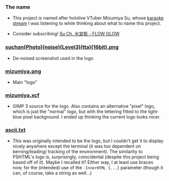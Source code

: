 ### The name
* This project is named after hololive VTuber Mizumiya Su, whose
[karaoke stream](https://www.youtube.com/watch?v=xTB0sPt8FFY) I was listening to
while thinking about what to name this project.

* Consider subscribing!
[Su Ch. 水宮枢 - FLOW GLOW](https://www.youtube.com/@MizumiyaSu)

### [suchan(Photo)(noise)(Level3)(tta)(16bit).png](suchan(Photo)(noise)(Level3)(tta)(16bit).png)
* De-noised screenshot used in the logo

### [mizumiya.png](mizumiya.png)
* Main "logo"

### [mizumiya.xcf](mizumiya.xcf)
* GIMP 3 source for the logo. Also contains an alternative "pixel" logo, which
is just the "normal" logo, but with the lettering fitted to the light-blue pixel
background. I ended up thinking the current logo looks nicer.

### [ascii.txt](ascii.txt)
* This was originally intended to be the logo, but I couldn't get it to display
nicely anywhere except the terminal (it was too dependent on kerning/leading/
tracking of the environment). The similarity to PSHTML's logo is, surprisingly,
coincidental (despite this project being based off of it). Maybe I recalled it?
Either way, I at least use braces now, for the (intended) use of the
`-InnerHTML {...}` parameter (though it can, of course, take a string as
well...)
